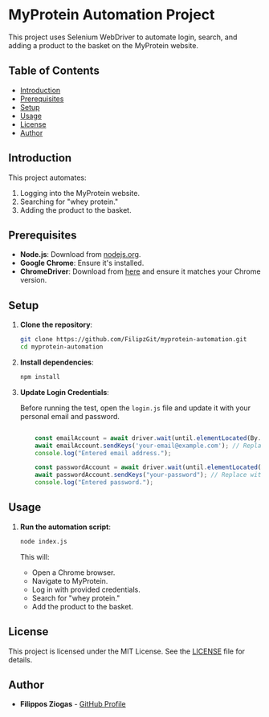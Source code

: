 # MyProtein Automation Project

This project uses Selenium WebDriver to automate login, search, and adding a product to the basket on the MyProtein website.

## Table of Contents

- [Introduction](#introduction)
- [Prerequisites](#prerequisites)
- [Setup](#setup)
- [Usage](#usage)
- [License](#license)
- [Author](#author)

## Introduction

This project automates:
1. Logging into the MyProtein website.
2. Searching for "whey protein."
3. Adding the product to the basket.

## Prerequisites

- **Node.js**: Download from [nodejs.org](https://nodejs.org/).
- **Google Chrome**: Ensure it's installed.
- **ChromeDriver**: Download from [here](https://sites.google.com/a/chromium.org/chromedriver/) and ensure it matches your Chrome version.

## Setup

1. **Clone the repository**:

    ```bash
    git clone https://github.com/FilipzGit/myprotein-automation.git
    cd myprotein-automation
    ```

2. **Install dependencies**:

    ```bash
    npm install
    ```

3. **Update Login Credentials**:

    Before running the test, open the `login.js` file and update it with your personal email and password.

    ```javascript
    
        const emailAccount = await driver.wait(until.elementLocated(By.css('input[name="Email address"]')), 10000);
        await emailAccount.sendKeys('your-email@example.com'); // Replace with your email
        console.log("Entered email address.");

        const passwordAccount = await driver.wait(until.elementLocated(By.css('input[name="Password"]')), 10000);
        await passwordAccount.sendKeys("your-password"); // Replace with your password
        console.log("Entered password.");
    ```

## Usage

1. **Run the automation script**:

    ```bash
    node index.js
    ```

    This will:
    - Open a Chrome browser.
    - Navigate to MyProtein.
    - Log in with provided credentials.
    - Search for "whey protein."
    - Add the product to the basket.

## License

This project is licensed under the MIT License. See the [LICENSE](LICENSE) file for details.

## Author

- **Filippos Ziogas** - [GitHub Profile](https://github.com/FilipzGit)
